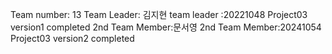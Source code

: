 Team number: 13
Team Leader: 김지현
team leader :20221048
Project03 version1 completed
2nd Team Member:문서영
2nd Team Member:20241054
Project03 version2 completed